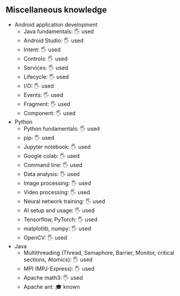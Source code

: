 ## Miscellaneous knowledge

- Android application development
  - Java fundamentals: 🖐️ used
  - Android Studio: 🖐️ used
  - Intent: 🖐️ used
  - Controls: 🖐️ used
  - Services: 🖐️ used
  - Lifecycle: 🖐️ used
  - I/O: 🖐️ used
  - Events: 🖐️ used
  - Fragment: 🖐️ used
  - Component: 🖐️ used
- Python
  - Python fundamentals: 🖐️ used
  - pip: 🖐️ used
  - Jupyter notebook: 🖐️ used
  - Google colab: 🖐️ used
  - Command line: 🖐️ used
  - Data analysis: 🖐️ used
  - Image processing: 🖐️ used
  - Video processing: 🖐️ used
  - Neural network training: 🖐️ used
  - AI setup and usage: 🖐️ used
  - Tensorflow, PyTorch: 🖐️ used
  - matplotlib, numpy: 🖐️ used
  - OpenCV: 🖐️ used
- Java
  - Multithreading (Thread, Semaphore, Barrier, Monitor, critical sections, Atomics): 🖐️ used
  - MPI (MPJ-Express): 🖐️ used
  - Apache math3: 🖐️ used
  - Apache ant: 🎓 known

